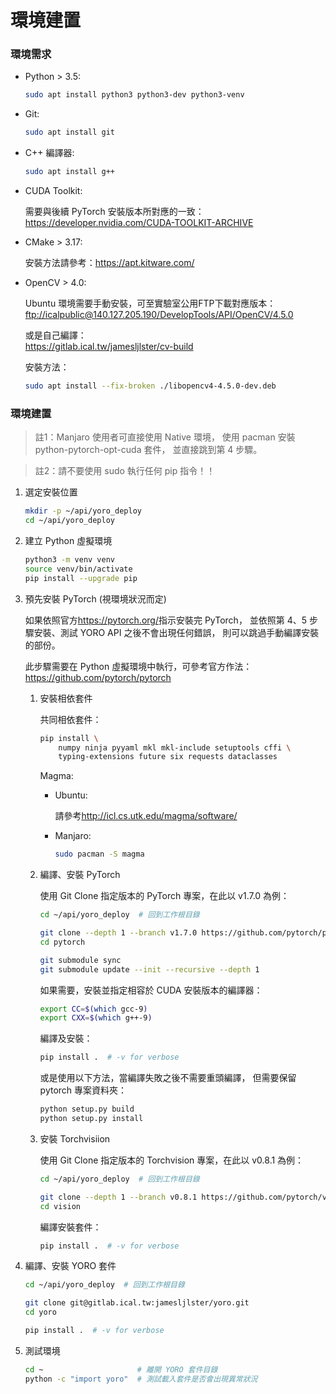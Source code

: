 # 環境建置

### 環境需求

-   Python > 3.5:

    ```bash
    sudo apt install python3 python3-dev python3-venv
    ```

-   Git:

    ```bash
    sudo apt install git
    ```

-   C++ 編譯器:

    ```bash
    sudo apt install g++
    ```

-   CUDA Toolkit:

    需要與後續 PyTorch 安裝版本所對應的一致：  
    <https://developer.nvidia.com/CUDA-TOOLKIT-ARCHIVE>

-   CMake > 3.17:

    安裝方法請參考：<https://apt.kitware.com/>

-   OpenCV > 4.0:

    Ubuntu 環境需要手動安裝，可至實驗室公用FTP下載對應版本：  
    <ftp://icalpublic@140.127.205.190/DevelopTools/API/OpenCV/4.5.0>

    或是自己編譯：  
    <https://gitlab.ical.tw/jamesljlster/cv-build>

    安裝方法：  

    ```bash
    sudo apt install --fix-broken ./libopencv4-4.5.0-dev.deb
    ```

### 環境建置

> 註1：Manjaro 使用者可直接使用 Native 環境，
> 使用 pacman 安裝 python-pytorch-opt-cuda 套件，
> 並直接跳到第 4 步驟。

> 註2：請不要使用 sudo 執行任何 pip 指令！！

1.  選定安裝位置

    ```bash
    mkdir -p ~/api/yoro_deploy
    cd ~/api/yoro_deploy
    ```

2.  建立 Python 虛擬環境

    ```bash
    python3 -m venv venv
    source venv/bin/activate
    pip install --upgrade pip
    ```

3.  預先安裝 PyTorch (視環境狀況而定)

    如果依照官方<https://pytorch.org/>指示安裝完 PyTorch，
    並依照第 4、5 步驟安裝、測試 YORO API 之後不會出現任何錯誤，
    則可以跳過手動編譯安裝的部份。

    此步驟需要在 Python 虛擬環境中執行，可參考官方作法：  
    <https://github.com/pytorch/pytorch>

    1.  安裝相依套件

        共同相依套件：

        ```bash
        pip install \
            numpy ninja pyyaml mkl mkl-include setuptools cffi \
            typing-extensions future six requests dataclasses
        ```

        Magma:

        -   Ubuntu:

              請參考<http://icl.cs.utk.edu/magma/software/>

        -   Manjaro:

            ```bash
            sudo pacman -S magma
            ```

    2.  編譯、安裝 PyTorch

        使用 Git Clone 指定版本的 PyTorch 專案，在此以 v1.7.0 為例：

        ```bash
        cd ~/api/yoro_deploy  # 回到工作根目錄

        git clone --depth 1 --branch v1.7.0 https://github.com/pytorch/pytorch.git
        cd pytorch

        git submodule sync
        git submodule update --init --recursive --depth 1
        ```

        如果需要，安裝並指定相容於 CUDA 安裝版本的編譯器：

        ```bash
        export CC=$(which gcc-9)
        export CXX=$(which g++-9)
        ```

        編譯及安裝：

        ```bash
        pip install .  # -v for verbose
        ```

        或是使用以下方法，當編譯失敗之後不需要重頭編譯，
        但需要保留 pytorch 專案資料夾：

        ```bash
        python setup.py build
        python setup.py install
        ```

    3.  安裝 Torchvisiion

        使用 Git Clone 指定版本的 Torchvision 專案，在此以 v0.8.1 為例：

        ```bash
        cd ~/api/yoro_deploy  # 回到工作根目錄

        git clone --depth 1 --branch v0.8.1 https://github.com/pytorch/vision
        cd vision
        ```

        編譯安裝套件：

        ```bash
        pip install .  # -v for verbose
        ```

4.  編譯、安裝 YORO 套件

    ```bash
    cd ~/api/yoro_deploy  # 回到工作根目錄

    git clone git@gitlab.ical.tw:jamesljlster/yoro.git
    cd yoro

    pip install .  # -v for verbose
    ```

5.  測試環境

    ```bash
    cd ~                     # 離開 YORO 套件目錄
    python -c "import yoro"  # 測試載入套件是否會出現異常狀況
    ```
